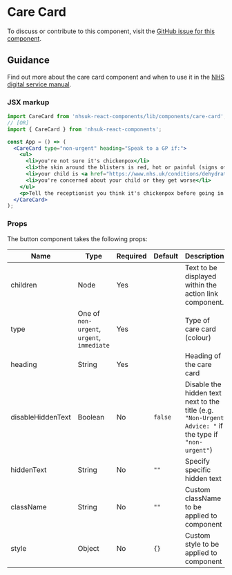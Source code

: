 # Care Card

To discuss or contribute to this component, visit the [GitHub issue for this component](https://github.com/nhsuk/nhsuk-frontend/issues/160).

## Guidance

Find out more about the care card component and when to use it in the [NHS digital service manual](https://beta.nhs.uk/service-manual/styles-components-patterns/care-cards).

### JSX markup

```jsx
import CareCard from 'nhsuk-react-components/lib/components/care-card';
// [OR]
import { CareCard } from 'nhsuk-react-components';

const App = () => (
  <CareCard type="non-urgent" heading="Speak to a GP if:">
    <ul>
      <li>you're not sure it's chickenpox</li>
      <li>the skin around the blisters is red, hot or painful (signs of infection)</li>
      <li>your child is <a href="https://www.nhs.uk/conditions/dehydration">dehydrated</a></li>
      <li>you're concerned about your child or they get worse</li>
    </ul>
    <p>Tell the receptionist you think it's chickenpox before going in. They may recommend a special appointment time if other patients are at risk.</p>
  </CareCard>
);
```

### Props

The button component takes the following props:

| Name              | Type                                       | Required | Default | Description                                                                                            |
| ----------------- | ------------------------------------------ | -------- | ------- | ------------------------------------------------------------------------------------------------------ |
| children          | Node                                       | Yes      |         | Text to be displayed within the action link component.                                                 |
| type              | One of `non-urgent`, `urgent`, `immediate` | Yes      |         | Type of care card (colour)                                                                             |
| heading           | String                                     | Yes      |         | Heading of the care card                                                                               |
| disableHiddenText | Boolean                                    | No       | `false` | Disable the hidden text next to the title (e.g. `"Non-Urgent Advice: "` if the type if `"non-urgent"`) |
| hiddenText        | String                                     | No       | `""`    | Specify specific hidden text                                                                           |
| className         | String                                     | No       | `""`    | Custom className to be applied to component                                                            |
| style             | Object                                     | No       | `{}`    | Custom style to be applied to component                                                                |